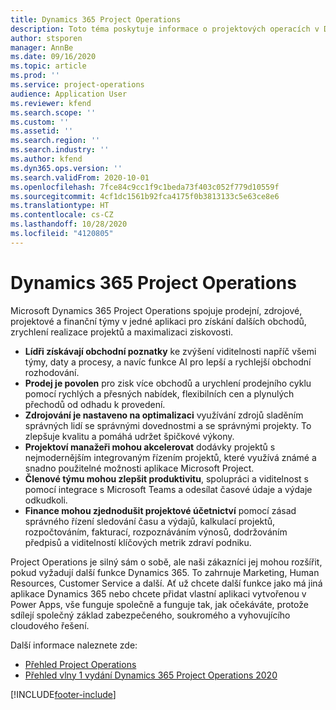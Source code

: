 ```yaml
---
title: Dynamics 365 Project Operations
description: Toto téma poskytuje informace o projektových operacích v Dynamics 365.
author: stsporen
manager: AnnBe
ms.date: 09/16/2020
ms.topic: article
ms.prod: ''
ms.service: project-operations
audience: Application User
ms.reviewer: kfend
ms.search.scope: ''
ms.custom: ''
ms.assetid: ''
ms.search.region: ''
ms.search.industry: ''
ms.author: kfend
ms.dyn365.ops.version: ''
ms.search.validFrom: 2020-10-01
ms.openlocfilehash: 7fce84c9cc1f9c1beda73f403c052f779d10559f
ms.sourcegitcommit: 4cf1dc1561b92fca4175f0b3813133c5e63ce8e6
ms.translationtype: HT
ms.contentlocale: cs-CZ
ms.lasthandoff: 10/28/2020
ms.locfileid: "4120805"
---
```

# <a name="dynamics-365-project-operations"></a>Dynamics 365 Project Operations

Microsoft Dynamics 365 Project Operations spojuje prodejní, zdrojové, projektové a finanční týmy v jedné aplikaci pro získání dalších obchodů, zrychlení realizace projektů a maximalizaci ziskovosti.

-   **Lídři získávají obchodní poznatky** ke zvýšení viditelnosti napříč všemi týmy, daty a procesy, a navíc funkce AI pro lepší a rychlejší obchodní rozhodování.
-   **Prodej je povolen** pro zisk více obchodů a urychlení prodejního cyklu pomocí rychlých a přesných nabídek, flexibilních cen a plynulých přechodů od odhadu k provedení.
-   **Zdrojování je nastaveno na optimalizaci** využívání zdrojů sladěním správných lidí se správnými dovednostmi a se správnými projekty. To zlepšuje kvalitu a pomáhá udržet špičkové výkony.
-   **Projektoví manažeři mohou akcelerovat** dodávky projektů s nejmodernějším integrovaným řízením projektů, které využívá známé a snadno použitelné možnosti aplikace Microsoft Project.
-   **Členové týmu mohou zlepšit produktivitu**, spolupráci a viditelnost s pomocí integrace s Microsoft Teams a odesílat časové údaje a výdaje odkudkoli.
-   **Finance mohou zjednodušit projektové účetnictví** pomocí zásad správného řízení sledování času a výdajů, kalkulací projektů, rozpočtováním, fakturací, rozpoznáváním výnosů, dodržováním předpisů a viditelností klíčových metrik zdraví podniku.

Project Operations je silný sám o sobě, ale naši zákazníci jej mohou rozšířit, pokud vyžadují další funkce Dynamics 365. To zahrnuje Marketing, Human Resources, Customer Service a další. Ať už chcete další funkce jako má jiná aplikace Dynamics 365 nebo chcete přidat vlastní aplikaci vytvořenou v Power Apps, vše funguje společně a funguje tak, jak očekáváte, protože sdílejí společný základ zabezpečeného, soukromého a vyhovujícího cloudového řešení.

Další informace naleznete zde:

- [Přehled Project Operations](https://dynamics.microsoft.com/en-us/project-operations/overview/)
- [Přehled vlny 1 vydání Dynamics 365 Project Operations 2020](https://docs.microsoft.com/dynamics365-release-plan/2020wave1/dynamics365-project-operations/)



[!INCLUDE[footer-include](includes/footer-banner.md)]